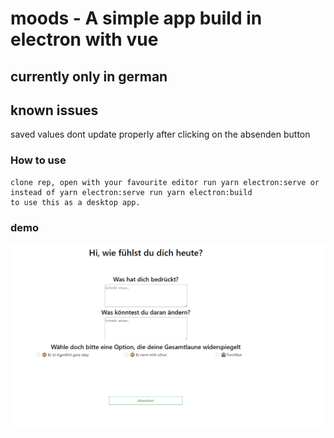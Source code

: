 # moods - A simple app build in electron with vue

## currently only in german

## known issues 
saved values dont update properly after clicking on the absenden button

### How to use
```
clone rep, open with your favourite editor run yarn electron:serve or 
instead of yarn electron:serve run yarn electron:build
to use this as a desktop app.
```

### demo

![Moods Demo](demo/moods.gif)



